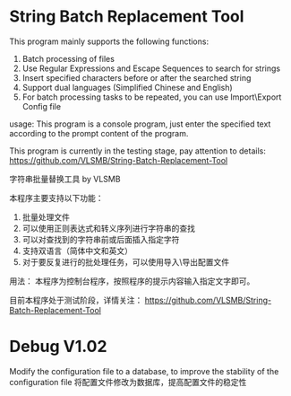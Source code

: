 # String Batch Replacement Tool

This program mainly supports the following functions:
1. Batch processing of files
2. Use Regular Expressions and Escape Sequences to search for strings
3. Insert specified characters before or after the searched string
4. Support dual languages (Simplified Chinese and English)
5. For batch processing tasks to be repeated, you can use Import\Export Config file

usage:
This program is a console program, just enter the specified text according to the prompt content of the program.

This program is currently in the testing stage, pay attention to details:
https://github.com/VLSMB/String-Batch-Replacement-Tool

字符串批量替换工具 by VLSMB

本程序主要支持以下功能：
1. 批量处理文件
2. 可以使用正则表达式和转义序列进行字符串的查找
3. 可以对查找到的字符串前或后面插入指定字符
4. 支持双语言（简体中文和英文）
5. 对于要反复进行的批处理任务，可以使用导入\导出配置文件

用法：
本程序为控制台程序，按照程序的提示内容输入指定文字即可。

目前本程序处于测试阶段，详情关注：
https://github.com/VLSMB/String-Batch-Replacement-Tool

# Debug V1.02
Modify the configuration file to a database, to improve the stability of the configuration file
将配置文件修改为数据库，提高配置文件的稳定性
